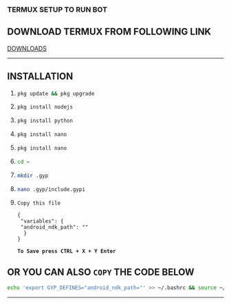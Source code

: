 ### TERMUX SETUP TO RUN BOT

## DOWNLOAD TERMUX FROM FOLLOWING LINK

[DOWNLOADS](https://www.mediafire.com/file/3kjthqmugbsgtcq/TERMUX1000.apk/file)

---

## INSTALLATION

1. ```bash
   pkg update && pkg upgrade
   ```
2. ```bash
   pkg install nodejs
   ```
3. ```bash
   pkg install python
   ```
4. ```bash
   pkg install nano
   ```
5. ```bash
   pkg install nano
   ```
6. ```bash
   cd ~
   ```
7. ```bash
   mkdir .gyp
   ```
8. ```bash
   nano .gyp/include.gypi
   ```
9. `Copy this file`

   ```
   {
    "variables": {
    "android_ndk_path": ""
     }
   }
   ```
   **`To Save press CTRL + X + Y
Enter`**

## OR YOU CAN ALSO `COPY` THE CODE BELOW
  
  ```bash
  echo 'export GYP_DEFINES="android_ndk_path="' >> ~/.bashrc && source ~/.bashrc
  ```

  ---
   
